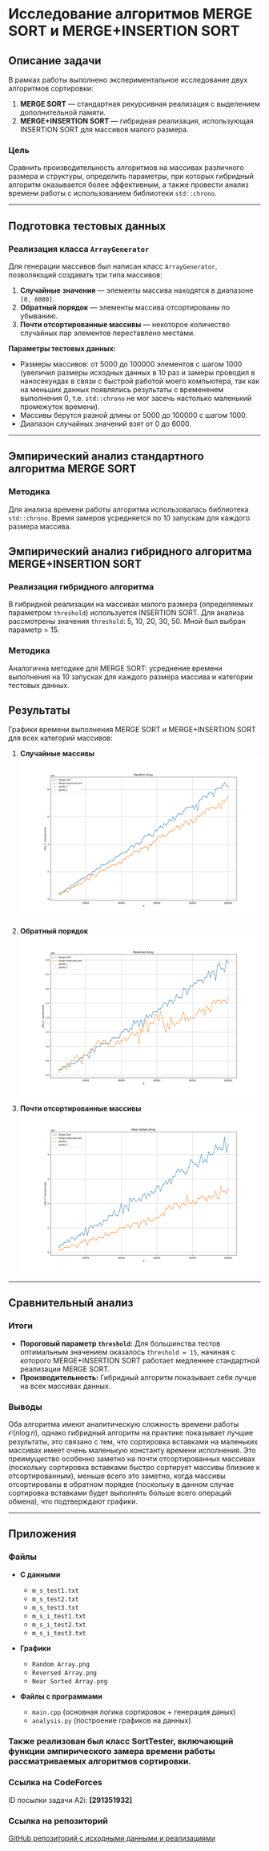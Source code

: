 # Исследование алгоритмов MERGE SORT и MERGE+INSERTION SORT

## Описание задачи

В рамках работы выполнено экспериментальное исследование двух алгоритмов сортировки:
1. **MERGE SORT** — стандартная рекурсивная реализация с выделением дополнительной памяти.
2. **MERGE+INSERTION SORT** — гибридная реализация, использующая INSERTION SORT для массивов малого размера.

### Цель
Сравнить производительность алгоритмов на массивах различного размера и структуры, определить параметры, при которых гибридный алгоритм оказывается более эффективным, а также провести анализ времени работы с использованием библиотеки `std::chrono`.

---

## Подготовка тестовых данных

### Реализация класса `ArrayGenerator`
Для генерации массивов был написан класс `ArrayGenerator`, позволяющий создавать три типа массивов:
1. **Случайные значения** — элементы массива находятся в диапазоне `[0, 6000]`.
2. **Обратный порядок** — элементы массива отсортированы по убыванию.
3. **Почти отсортированные массивы** — некоторое количество случайных пар элементов переставлено местами.

**Параметры тестовых данных:**
- Размеры массивов: от 5000 до 100000 элементов с шагом 1000 (увеличил размеры исходных данных в 10 раз и замеры проводил в наносекундах в связи с быстрой работой моего компьютера, так как на меньших данных появлялись результаты с времененем выполнения 0, т.е. `std::chrono` не мог засечь настолько маленький промежуток времени).
- Массивы берутся разной длины от 5000 до 100000 с шагом 1000.
- Диапазон случайных значений взят от 0 до 6000.

---

## Эмпирический анализ стандартного алгоритма MERGE SORT

### Методика
Для анализа времени работы алгоритма использовалась библиотека `std::chrono`. Время замеров усредняется по 10 запускам для каждого размера массива. 

## Эмпирический анализ гибридного алгоритма MERGE+INSERTION SORT

### Реализация гибридного алгоритма
В гибридной реализации на массивах малого размера (определяемых параметром `threshold`) используется INSERTION SORT. Для анализа рассмотрены значения `threshold`: 5, 10, 20, 30, 50. Мной был выбран параметр = 15.

### Методика
Аналогична методике для MERGE SORT: усреднение времени выполнения на 10 запусках для каждого размера массива и категории тестовых данных.

## Результаты
Графики времени выполнения MERGE SORT и MERGE+INSERTION SORT для всех категорий массивов:

1. **Случайные массивы**  
   ![1](Random%20Array.png)

2. **Обратный порядок**  
   ![2](Reversed%20Array.png)

3. **Почти отсортированные массивы**  
   ![3](Near%20Sorted%20Array.png)

---

## Сравнительный анализ

### Итоги
- **Пороговый параметр `threshold`:** Для большинства тестов оптимальным значением оказалось `threshold = 15`, начиная с которого MERGE+INSERTION SORT работает медленнее стандартной реализации MERGE SORT. 
- **Производительность:** Гибридный алгоритм показывает себя лучше на всех массивах данных.

### Выводы
Оба алгоритма имеют аналитическую сложность времени работы $\mathcal{O}(n\log{n})$, однако гибридный алгоритм на практике показывает лучшие результаты, это связано с тем, что сортировка вставками на маленьких массивах имеет очень маленькую константу времени исполнения. Это преимущество особенно заметно на почти отсортированных массивах (поскольку сортировка вставками быстро сортирует массивы близкие к отсортированным), меньше всего это заметно, когда массивы отсортированы в обратном порядке (поскольку в данном случае сортировка вставками будет выполнять больше всего операций обмена), что подтверждают графики.

---

## Приложения

### Файлы

- **С данными**
   - `m_s_test1.txt`
   - `m_s_test2.txt`
   - `m_s_test3.txt`
   - `m_s_i_test1.txt`
   - `m_s_i_test2.txt`
   - `m_s_i_test3.txt`

- **Графики**
   - `Random Array.png`
   - `Reversed Array.png`
   - `Near Sorted Array.png`

- **Файлы с программами**
   - `main.cpp` (основная логика сортировок + генерация даных)
   - `analysis.py` (построение графиков на данных)

### Также реализован был класс SortTester, включающий функции эмпирического замера времени работы рассматриваемых алгоритмов сортировки.

### Ссылка на CodeForces
ID посылки задачи A2i: **[291351932]**

### Ссылка на репозиторий
[GitHub репозиторий с исходными данными и реализациями](https://github.com/Davonchik/Algo_HW_A2)
